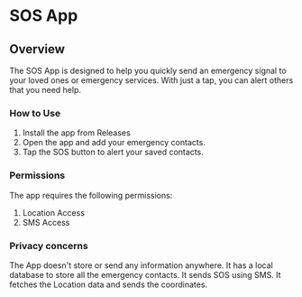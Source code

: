 # SOS App

## Overview
The SOS App is designed to help you quickly send an emergency signal to your loved ones or emergency services. With just a tap, you can alert others that you need help.


### How to Use
1. Install the app from Releases
2. Open the app and add your emergency contacts.
3. Tap the SOS button to alert your saved contacts.

### Permissions
The app requires the following permissions:
1. Location Access
2. SMS Access

### Privacy concerns
The App doesn't store or send any information anywhere. It has a local database to store all the emergency contacts. It sends SOS using SMS. It fetches the Location data and sends the coordinates.
